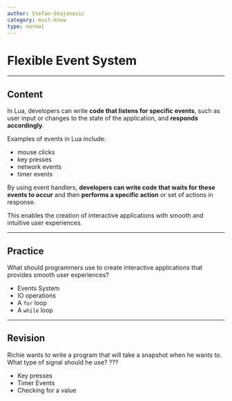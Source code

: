 ```yaml
---
author: Stefan-Stojanovic
category: must-know
type: normal
---
```


# Flexible Event System

---
## Content

In Lua, developers can write **code that listens for specific events**, such as user input or changes to the state of the application, and **responds accordingly**. 

Examples of events in Lua include:
- mouse clicks
- key presses
- network events
- timer events

By using event handlers, **developers can write code that waits for these events to occur** and then **performs a specific action** or set of actions in response. 

This enables the creation of interactive applications with smooth and intuitive user experiences.

---

## Practice

What should programmers use to create interactive applications that provides smooth user experiences?

- Events System
- IO operations
- A `for` loop
- A `while` loop


---

## Revision

Richie wants to write a program that will take a snapshot when he wants to. What type of signal should he use? ???

- Key presses
- Timer Events
- Checking for a value
